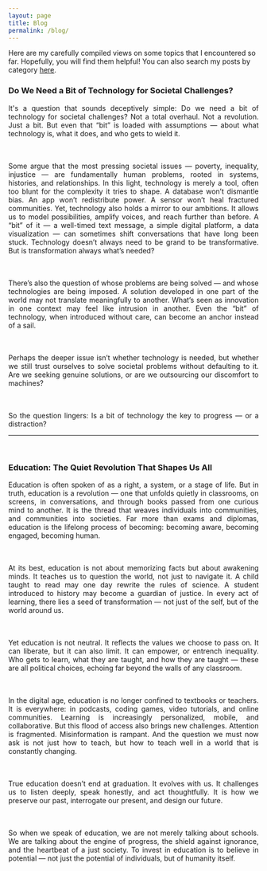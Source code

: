 ```yaml
---
layout: page
title: Blog
permalink: /blog/
---
```


Here are my carefully compiled views on some topics that I encountered so far. Hopefully, you will find them helpful! You can also search my posts by category <a href="{{ site.baseurl }}/categories/">here</a>.

<!-- <ul class="listing">
{% for post in site.posts %}
  {% capture y %}{{post.date | date:"%Y"}}{% endcapture %}
  {% if year != y %}
    {% assign year = y %}
    <li class="listing-seperator">{{ y }}</li>
  {% endif %}
  <li class="listing-item">
    <time datetime="{{ post.date | date:"%Y-%m-%d" }}">{{ post.date | date:"%Y-%m-%d" }}</time>
    <a href="{{ site.baseurl }}{{ post.url }}" title="{{ post.title }}">{{ post.title }}</a>
  </li>
{% endfor %}
</ul> -->

<div style="text-align: justify;">
<h3><b>Do We Need a Bit of Technology for Societal Challenges?</b></h3>

<p>It's a question that sounds deceptively simple: Do we need a bit of technology for societal challenges? Not a total overhaul. Not a revolution. Just a bit. But even that “bit” is loaded with assumptions — about what technology is, what it does, and who gets to wield it.

<br><br>Some argue that the most pressing societal issues — poverty, inequality, injustice — are fundamentally human problems, rooted in systems, histories, and relationships. In this light, technology is merely a tool, often too blunt for the complexity it tries to shape. A database won’t dismantle bias. An app won’t redistribute power. A sensor won’t heal fractured communities. Yet, technology also holds a mirror to our ambitions. It allows us to model possibilities, amplify voices, and reach further than before. A “bit” of it — a well-timed text message, a simple digital platform, a data visualization — can sometimes shift conversations that have long been stuck. Technology doesn’t always need to be grand to be transformative. But is transformation always what’s needed?

<br><br>There’s also the question of whose problems are being solved — and whose technologies are being imposed. A solution developed in one part of the world may not translate meaningfully to another. What’s seen as innovation in one context may feel like intrusion in another. Even the “bit” of technology, when introduced without care, can become an anchor instead of a sail.

<br><br>Perhaps the deeper issue isn’t whether technology is needed, but whether we still trust ourselves to solve societal problems without defaulting to it. Are we seeking genuine solutions, or are we outsourcing our discomfort to machines?

<br><br>So the question lingers: Is a bit of technology the key to progress — or a distraction?</p>
</div>

<hr><br>

<div style="text-align: justify;">
<h3><b>Education: The Quiet Revolution That Shapes Us All</b></h3>

<p>Education is often spoken of as a right, a system, or a stage of life. But in truth, education is a revolution — one that unfolds quietly in classrooms, on screens, in conversations, and through books passed from one curious mind to another. It is the thread that weaves individuals into communities, and communities into societies. Far more than exams and diplomas, education is the lifelong process of becoming: becoming aware, becoming engaged, becoming human.

<br><br>At its best, education is not about memorizing facts but about awakening minds. It teaches us to question the world, not just to navigate it. A child taught to read may one day rewrite the rules of science. A student introduced to history may become a guardian of justice. In every act of learning, there lies a seed of transformation — not just of the self, but of the world around us.

<br><br>Yet education is not neutral. It reflects the values we choose to pass on. It can liberate, but it can also limit. It can empower, or entrench inequality. Who gets to learn, what they are taught, and how they are taught — these are all political choices, echoing far beyond the walls of any classroom.

<br><br>In the digital age, education is no longer confined to textbooks or teachers. It is everywhere: in podcasts, coding games, video tutorials, and online communities. Learning is increasingly personalized, mobile, and collaborative. But this flood of access also brings new challenges. Attention is fragmented. Misinformation is rampant. And the question we must now ask is not just how to teach, but how to teach well in a world that is constantly changing.

<br><br>True education doesn’t end at graduation. It evolves with us. It challenges us to listen deeply, speak honestly, and act thoughtfully. It is how we preserve our past, interrogate our present, and design our future.

<br><br>So when we speak of education, we are not merely talking about schools. We are talking about the engine of progress, the shield against ignorance, and the heartbeat of a just society. To invest in education is to believe in potential — not just the potential of individuals, but of humanity itself. </p>
</div>